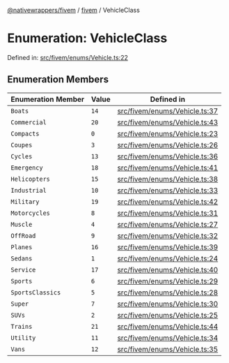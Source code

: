 [@nativewrappers/fivem](../../README.md) / [fivem](../README.md) / VehicleClass

# Enumeration: VehicleClass

Defined in: [src/fivem/enums/Vehicle.ts:22](https://github.com/nativewrappers/nativewrappers/blob/3a5a8937f4f56e42414bc65083bf196262ee500c/src/fivem/enums/Vehicle.ts#L22)

## Enumeration Members

| Enumeration Member | Value | Defined in |
| ------ | ------ | ------ |
| <a id="boats"></a> `Boats` | `14` | [src/fivem/enums/Vehicle.ts:37](https://github.com/nativewrappers/nativewrappers/blob/3a5a8937f4f56e42414bc65083bf196262ee500c/src/fivem/enums/Vehicle.ts#L37) |
| <a id="commercial"></a> `Commercial` | `20` | [src/fivem/enums/Vehicle.ts:43](https://github.com/nativewrappers/nativewrappers/blob/3a5a8937f4f56e42414bc65083bf196262ee500c/src/fivem/enums/Vehicle.ts#L43) |
| <a id="compacts"></a> `Compacts` | `0` | [src/fivem/enums/Vehicle.ts:23](https://github.com/nativewrappers/nativewrappers/blob/3a5a8937f4f56e42414bc65083bf196262ee500c/src/fivem/enums/Vehicle.ts#L23) |
| <a id="coupes"></a> `Coupes` | `3` | [src/fivem/enums/Vehicle.ts:26](https://github.com/nativewrappers/nativewrappers/blob/3a5a8937f4f56e42414bc65083bf196262ee500c/src/fivem/enums/Vehicle.ts#L26) |
| <a id="cycles"></a> `Cycles` | `13` | [src/fivem/enums/Vehicle.ts:36](https://github.com/nativewrappers/nativewrappers/blob/3a5a8937f4f56e42414bc65083bf196262ee500c/src/fivem/enums/Vehicle.ts#L36) |
| <a id="emergency"></a> `Emergency` | `18` | [src/fivem/enums/Vehicle.ts:41](https://github.com/nativewrappers/nativewrappers/blob/3a5a8937f4f56e42414bc65083bf196262ee500c/src/fivem/enums/Vehicle.ts#L41) |
| <a id="helicopters"></a> `Helicopters` | `15` | [src/fivem/enums/Vehicle.ts:38](https://github.com/nativewrappers/nativewrappers/blob/3a5a8937f4f56e42414bc65083bf196262ee500c/src/fivem/enums/Vehicle.ts#L38) |
| <a id="industrial"></a> `Industrial` | `10` | [src/fivem/enums/Vehicle.ts:33](https://github.com/nativewrappers/nativewrappers/blob/3a5a8937f4f56e42414bc65083bf196262ee500c/src/fivem/enums/Vehicle.ts#L33) |
| <a id="military"></a> `Military` | `19` | [src/fivem/enums/Vehicle.ts:42](https://github.com/nativewrappers/nativewrappers/blob/3a5a8937f4f56e42414bc65083bf196262ee500c/src/fivem/enums/Vehicle.ts#L42) |
| <a id="motorcycles"></a> `Motorcycles` | `8` | [src/fivem/enums/Vehicle.ts:31](https://github.com/nativewrappers/nativewrappers/blob/3a5a8937f4f56e42414bc65083bf196262ee500c/src/fivem/enums/Vehicle.ts#L31) |
| <a id="muscle"></a> `Muscle` | `4` | [src/fivem/enums/Vehicle.ts:27](https://github.com/nativewrappers/nativewrappers/blob/3a5a8937f4f56e42414bc65083bf196262ee500c/src/fivem/enums/Vehicle.ts#L27) |
| <a id="offroad"></a> `OffRoad` | `9` | [src/fivem/enums/Vehicle.ts:32](https://github.com/nativewrappers/nativewrappers/blob/3a5a8937f4f56e42414bc65083bf196262ee500c/src/fivem/enums/Vehicle.ts#L32) |
| <a id="planes"></a> `Planes` | `16` | [src/fivem/enums/Vehicle.ts:39](https://github.com/nativewrappers/nativewrappers/blob/3a5a8937f4f56e42414bc65083bf196262ee500c/src/fivem/enums/Vehicle.ts#L39) |
| <a id="sedans"></a> `Sedans` | `1` | [src/fivem/enums/Vehicle.ts:24](https://github.com/nativewrappers/nativewrappers/blob/3a5a8937f4f56e42414bc65083bf196262ee500c/src/fivem/enums/Vehicle.ts#L24) |
| <a id="service"></a> `Service` | `17` | [src/fivem/enums/Vehicle.ts:40](https://github.com/nativewrappers/nativewrappers/blob/3a5a8937f4f56e42414bc65083bf196262ee500c/src/fivem/enums/Vehicle.ts#L40) |
| <a id="sports"></a> `Sports` | `6` | [src/fivem/enums/Vehicle.ts:29](https://github.com/nativewrappers/nativewrappers/blob/3a5a8937f4f56e42414bc65083bf196262ee500c/src/fivem/enums/Vehicle.ts#L29) |
| <a id="sportsclassics"></a> `SportsClassics` | `5` | [src/fivem/enums/Vehicle.ts:28](https://github.com/nativewrappers/nativewrappers/blob/3a5a8937f4f56e42414bc65083bf196262ee500c/src/fivem/enums/Vehicle.ts#L28) |
| <a id="super"></a> `Super` | `7` | [src/fivem/enums/Vehicle.ts:30](https://github.com/nativewrappers/nativewrappers/blob/3a5a8937f4f56e42414bc65083bf196262ee500c/src/fivem/enums/Vehicle.ts#L30) |
| <a id="suvs"></a> `SUVs` | `2` | [src/fivem/enums/Vehicle.ts:25](https://github.com/nativewrappers/nativewrappers/blob/3a5a8937f4f56e42414bc65083bf196262ee500c/src/fivem/enums/Vehicle.ts#L25) |
| <a id="trains"></a> `Trains` | `21` | [src/fivem/enums/Vehicle.ts:44](https://github.com/nativewrappers/nativewrappers/blob/3a5a8937f4f56e42414bc65083bf196262ee500c/src/fivem/enums/Vehicle.ts#L44) |
| <a id="utility"></a> `Utility` | `11` | [src/fivem/enums/Vehicle.ts:34](https://github.com/nativewrappers/nativewrappers/blob/3a5a8937f4f56e42414bc65083bf196262ee500c/src/fivem/enums/Vehicle.ts#L34) |
| <a id="vans"></a> `Vans` | `12` | [src/fivem/enums/Vehicle.ts:35](https://github.com/nativewrappers/nativewrappers/blob/3a5a8937f4f56e42414bc65083bf196262ee500c/src/fivem/enums/Vehicle.ts#L35) |
